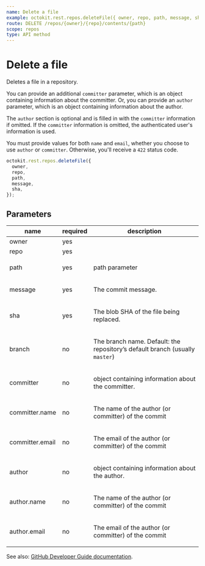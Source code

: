 ```yaml
---
name: Delete a file
example: octokit.rest.repos.deleteFile({ owner, repo, path, message, sha })
route: DELETE /repos/{owner}/{repo}/contents/{path}
scope: repos
type: API method
---
```


# Delete a file

Deletes a file in a repository.

You can provide an additional `committer` parameter, which is an object containing information about the committer. Or, you can provide an `author` parameter, which is an object containing information about the author.

The `author` section is optional and is filled in with the `committer` information if omitted. If the `committer` information is omitted, the authenticated user's information is used.

You must provide values for both `name` and `email`, whether you choose to use `author` or `committer`. Otherwise, you'll receive a `422` status code.

```js
octokit.rest.repos.deleteFile({
  owner,
  repo,
  path,
  message,
  sha,
});
```

## Parameters

<table>
  <thead>
    <tr>
      <th>name</th>
      <th>required</th>
      <th>description</th>
    </tr>
  </thead>
  <tbody>
    <tr><td>owner</td><td>yes</td><td>

</td></tr>
<tr><td>repo</td><td>yes</td><td>

</td></tr>
<tr><td>path</td><td>yes</td><td>

path parameter

</td></tr>
<tr><td>message</td><td>yes</td><td>

The commit message.

</td></tr>
<tr><td>sha</td><td>yes</td><td>

The blob SHA of the file being replaced.

</td></tr>
<tr><td>branch</td><td>no</td><td>

The branch name. Default: the repository’s default branch (usually `master`)

</td></tr>
<tr><td>committer</td><td>no</td><td>

object containing information about the committer.

</td></tr>
<tr><td>committer.name</td><td>no</td><td>

The name of the author (or committer) of the commit

</td></tr>
<tr><td>committer.email</td><td>no</td><td>

The email of the author (or committer) of the commit

</td></tr>
<tr><td>author</td><td>no</td><td>

object containing information about the author.

</td></tr>
<tr><td>author.name</td><td>no</td><td>

The name of the author (or committer) of the commit

</td></tr>
<tr><td>author.email</td><td>no</td><td>

The email of the author (or committer) of the commit

</td></tr>
  </tbody>
</table>

See also: [GitHub Developer Guide documentation](https://docs.github.com/rest/reference/repos#delete-a-file).
